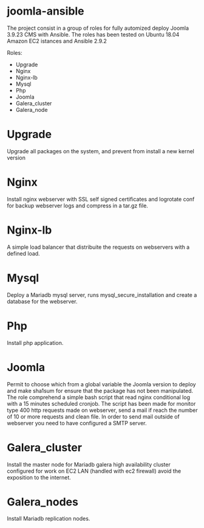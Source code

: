 # joomla-ansible

The project consist in a group of roles for fully automized deploy Joomla 3.9.23 CMS with Ansible. The roles has been tested on Ubuntu 18.04 Amazon EC2 istances and Ansible 2.9.2


Roles:
- Upgrade
- Nginx
- Nginx-lb
- Mysql
- Php
- Joomla
- Galera_cluster
- Galera_node


# Upgrade

Upgrade all packages on the system, and prevent from install a new kernel version


# Nginx

Install nginx webserver with SSL self signed certificates and logrotate conf for backup webserver logs and compress in a tar.gz file.


# Nginx-lb

A simple load balancer that distribuite the requests on webservers with a defined load.


# Mysql

Deploy a Mariadb mysql server, runs mysql_secure_installation and create a database for the webserver.


# Php

Install php application.


# Joomla

Permit to choose which from a global variable the Joomla version to deploy and make sha1sum for ensure that the package has not been manipulated. The role comprehend a simple bash script that read nginx conditional log with a 15 minutes scheduled cronjob. The script has been made for monitor type 400 http requests made on webserver, send a mail if reach the number of 10 or more requests and clean file. In order to send mail outside of webserver you need to have configured a SMTP server. 



# Galera_cluster

Install the master node for Mariadb galera high availability cluster configured for work on EC2 LAN (handled with ec2 firewall) avoid the exposition to the internet.


# Galera_nodes

Install Mariadb replication nodes.

